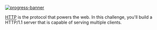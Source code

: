 [![progress-banner](https://backend.codecrafters.io/progress/http-server/f217673b-c860-4ebd-ae15-d12928ff701a)](https://app.codecrafters.io/users/tepesalexandru?r=2qF)

[HTTP](https://en.wikipedia.org/wiki/Hypertext_Transfer_Protocol) is the
protocol that powers the web. In this challenge, you'll build a HTTP/1.1 server
that is capable of serving multiple clients.

